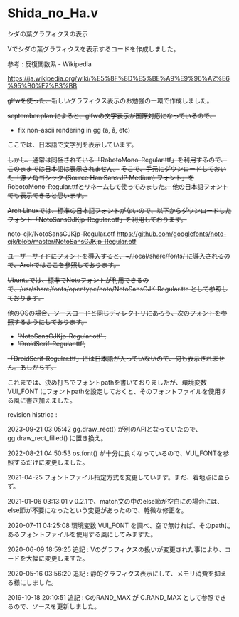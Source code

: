 # Shida_no_Ha.v

シダの葉グラフィクスの表示

Vでシダの葉グラフィクスを表示するコードを作成しました。

参考 : 反復関数系 - Wikipedia

https://ja.wikipedia.org/wiki/%E5%8F%8D%E5%BE%A9%E9%96%A2%E6%95%B0%E7%B3%BB

~~glfwを使った、~~新しいグラフィクス表示のお勉強の一環で作成しました。

~~september.plan によると、glfwの文字表示が国際対応になっているので、~~

- fix non-ascii rendering in gg (ä, å, etc)

ここでは、日本語で文字列を表示しています。

~~しかし、通常は同梱されている「RobotoMono-Regular.ttf」を利用するので、このままでは日本語は表示されません。~~
~~そこで、手元にダウンロードしておいた「源ノ角ゴシック (Source Han Sans JP Medium) フォント」をRobotoMono-Regular.ttfとリネームして使ってみました。~~
~~他の日本語フォントでも表示できると思います。​~~

~~Arch Linuxでは、標準の日本語フォントがないので、以下からダウンロードしたフォント「NotoSansCJKjp-Regular.otf」を利用しております。~~

~~noto-cjk/NotoSansCJKjp-Regular.otf~~ 
~~https://github.com/googlefonts/noto-cjk/blob/master/NotoSansCJKjp-Regular.otf~~

~~ユーザーサイドにフォントを導入すると、~/.local/share/fonts/ に導入されるので、Archではここを参照しております。~~

~~Ubuntuでは、標準でNotoフォントが利用できるので、/usr/share/fonts/opentype/noto/NotoSansCJK-Regular.ttc として参照しております。~~

~~他のOSの場合、ソースコードと同じディレクトリにあろう、次のフォントを参照するようにしております。~~

+ ~~'NotoSansCJKjp-Regular.otf' ,~~
+ ~~'DroidSerif-Regular.ttf',~~

~~「DroidSerif-Regular.ttf」には日本語が入っていないので、何も表示されません。あしからず。~~

これまでは、決め打ちでフォントpathを書いておりましたが、環境変数 VUI_FONT にフォントpathを設定しておくと、そのフォントファイルを使用する風に書き加えました。

revision histrica : 

2023-09-21 03:05:42 
gg.draw_rect() が別のAPIとなっていたので、gg.draw_rect_filled() に置き換え。

2022-08-21 04:50:53 
os.font() が十分に良くなっているので、VUI_FONTを参照するだけに変更しました。

2021-04-25
フォントファイル指定方式を変更しています。まだ、着地点に至らず。

2021-01-06 03:13:01
v 0.2.1で、match文の中のelse節が空白にの場合には、else節が不要になったという変更があったので、軽微な修正を。

2020-07-11 04:25:08 
環境変数 VUI_FONT を調べ、空で無ければ、そのpathにあるフォントファイルを使用する風にしてみますた。

2020-06-09 18:59:25 
追記 : Vのグラフィクスの扱いが変更された事により、コードを大幅に変更しますた。

2020-05-16 03:56:20 
追記 : 静的グラフィクス表示にして、メモリ消費を抑える様にしました。

2019-10-18 20:10:51 
追記 : CのRAND_MAX が C.RAND_MAX として参照できるので、ソースを更新しました。

